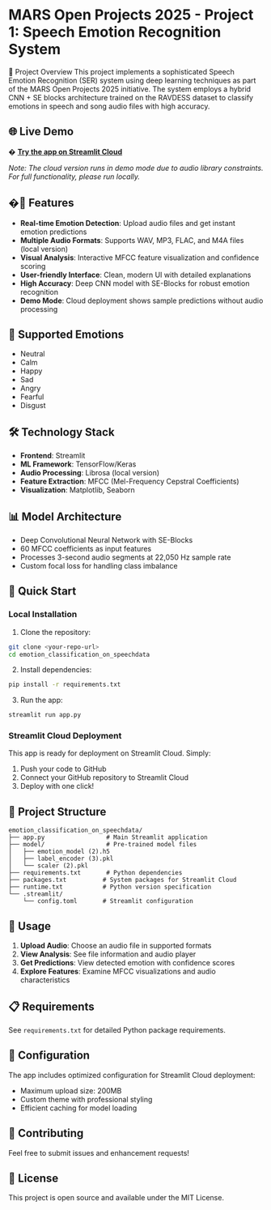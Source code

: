 # MARS Open Projects 2025 - Project 1: Speech Emotion Recognition System
🎯 Project Overview
This project implements a sophisticated Speech Emotion Recognition (SER) system using deep learning techniques as part of the MARS Open Projects 2025 initiative. The system employs a hybrid CNN + SE blocks architecture trained on the RAVDESS dataset to classify emotions in speech and song audio files with high accuracy.

## 🌐 Live Demo

� **[Try the app on Streamlit Cloud](https://emotionclassificationonspeechdata-hwgfvwrm32azfm6pqydvjm.streamlit.app/)**

*Note: The cloud version runs in demo mode due to audio library constraints. For full functionality, please run locally.*

## �🚀 Features

- **Real-time Emotion Detection**: Upload audio files and get instant emotion predictions
- **Multiple Audio Formats**: Supports WAV, MP3, FLAC, and M4A files (local version)
- **Visual Analysis**: Interactive MFCC feature visualization and confidence scoring
- **User-friendly Interface**: Clean, modern UI with detailed explanations
- **High Accuracy**: Deep CNN model with SE-Blocks for robust emotion recognition
- **Demo Mode**: Cloud deployment shows sample predictions without audio processing

## 🎯 Supported Emotions

- Neutral
- Calm  
- Happy
- Sad
- Angry
- Fearful
- Disgust

## 🛠️ Technology Stack

- **Frontend**: Streamlit
- **ML Framework**: TensorFlow/Keras
- **Audio Processing**: Librosa (local version)
- **Feature Extraction**: MFCC (Mel-Frequency Cepstral Coefficients)
- **Visualization**: Matplotlib, Seaborn

## 📊 Model Architecture

- Deep Convolutional Neural Network with SE-Blocks
- 60 MFCC coefficients as input features
- Processes 3-second audio segments at 22,050 Hz sample rate
- Custom focal loss for handling class imbalance

## 🚀 Quick Start

### Local Installation

1. Clone the repository:
```bash
git clone <your-repo-url>
cd emotion_classification_on_speechdata
```

2. Install dependencies:
```bash
pip install -r requirements.txt
```

3. Run the app:
```bash
streamlit run app.py
```

### Streamlit Cloud Deployment

This app is ready for deployment on Streamlit Cloud. Simply:

1. Push your code to GitHub
2. Connect your GitHub repository to Streamlit Cloud
3. Deploy with one click!

## 📁 Project Structure

```
emotion_classification_on_speechdata/
├── app.py                 # Main Streamlit application
├── model/                 # Pre-trained model files
│   ├── emotion_model (2).h5
│   ├── label_encoder (3).pkl
│   └── scaler (2).pkl
├── requirements.txt       # Python dependencies
├── packages.txt          # System packages for Streamlit Cloud
├── runtime.txt           # Python version specification
└── .streamlit/
    └── config.toml       # Streamlit configuration
```

## 🎵 Usage

1. **Upload Audio**: Choose an audio file in supported formats
2. **View Analysis**: See file information and audio player
3. **Get Predictions**: View detected emotion with confidence scores
4. **Explore Features**: Examine MFCC visualizations and audio characteristics

## 📋 Requirements

See `requirements.txt` for detailed Python package requirements.

## 🔧 Configuration

The app includes optimized configuration for Streamlit Cloud deployment:
- Maximum upload size: 200MB
- Custom theme with professional styling
- Efficient caching for model loading

## 🤝 Contributing

Feel free to submit issues and enhancement requests!

## 📄 License

This project is open source and available under the MIT License.
